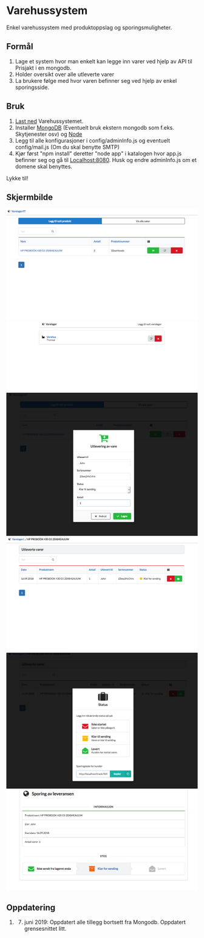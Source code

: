 # Varehussystem
Enkel varehussystem med produktoppslag og sporingsmuligheter.

## Formål
1. Lage et system hvor man enkelt kan legge inn varer ved hjelp av API til Prisjakt i en mongodb.
1. Holder oversikt over alle utleverte varer
1. La brukere følge med hvor varen befinner seg ved hjelp av enkel sporingsside.

## Bruk
1. [Last ned](https://github.com/kims89/Varehussystem/archive/master.zip) Varehussystemet.
1. Installer [MongoDB](https://docs.mongodb.com/manual/installation/) (Eventuelt bruk ekstern mongodb som f.eks. Skytjenester osv) og [Node](https://nodejs.org/en/download)
1. Legg til alle konfigurasjoner i config/adminInfo.js og eventuelt config/mail.js (Om du skal benytte SMTP)
1. Kjør først "npm install" deretter "node app" i katalogen hvor app.js befinner seg og gå til [Localhost:8080](http://localhost:8080/). Husk og endre adminInfo.js om et domene skal benyttes.

Lykke til!

## Skjermbilde
![image](https://raw.githubusercontent.com/kims89/Varehussystem/master/Screenshots/Screenshot%20at%20sep.%2016%2016-32-06.png)
![image](https://raw.githubusercontent.com/kims89/Varehussystem/master/Screenshots/Screenshot%20at%20sep.%2016%2016-35-34.png)
![image](https://raw.githubusercontent.com/kims89/Varehussystem/master/Screenshots/Screenshot%20at%20sep.%2016%2016-33-21.png)
![image](https://raw.githubusercontent.com/kims89/Varehussystem/master/Screenshots/Screenshot%20at%20sep.%2016%2016-34-14.png)
![image](https://raw.githubusercontent.com/kims89/Varehussystem/master/Screenshots/Screenshot%20at%20sep.%2016%2016-34-30.png)
![image](https://raw.githubusercontent.com/kims89/Varehussystem/master/Screenshots/Screenshot%20at%20sep.%2016%2016-34-53.png)

## Oppdatering
1. 7. juni 2019: Oppdatert alle tillegg bortsett fra Mongodb. Oppdatert grensesnittet litt.
